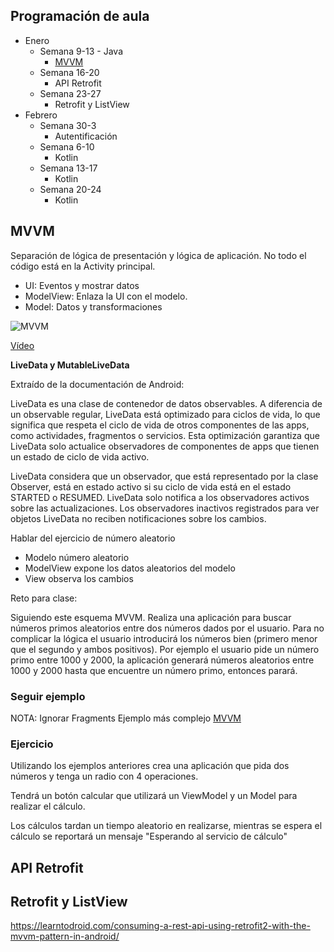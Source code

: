 
## Programación de aula

- Enero
  - Semana 9-13 - Java
    - [MVVM](#MVVM)
  - Semana 16-20
    - API Retrofit
  - Semana 23-27
    - Retrofit y ListView
- Febrero
  - Semana 30-3
    - Autentificación
  - Semana 6-10
    - Kotlin
  - Semana 13-17
    - Kotlin
  - Semana 20-24
    - Kotlin

## MVVM

Separación de lógica de presentación y lógica de aplicación. No todo el código está en la Activity principal.

- UI: Eventos y mostrar datos
- ModelView: Enlaza la UI con el modelo.
- Model: Datos y transformaciones

![MVVM](./../resources/mvvm.png)

[Vídeo](https://www.youtube.com/watch?v=-xTqfilaYow&ab_channel=PhilippLackner)


**LiveData y MutableLiveData**

Extraído de la documentación de Android:

LiveData es una clase de contenedor de datos observables. A diferencia de un observable regular, LiveData está optimizado para ciclos de vida, lo que significa que respeta el ciclo de vida de otros componentes de las apps, como actividades, fragmentos o servicios. Esta optimización garantiza que LiveData solo actualice observadores de componentes de apps que tienen un estado de ciclo de vida activo.

LiveData considera que un observador, que está representado por la clase Observer, está en estado activo si su ciclo de vida está en el estado STARTED o RESUMED. LiveData solo notifica a los observadores activos sobre las actualizaciones. Los observadores inactivos registrados para ver objetos LiveData no reciben notificaciones sobre los cambios.


Hablar del ejercicio de número aleatorio

- Modelo número aleatorio
- ModelView expone los datos aleatorios del modelo
- View observa los cambios

Reto para clase:

Siguiendo este esquema MVVM. Realiza una aplicación para buscar números primos aleatorios entre dos números dados por el usuario. Para no complicar la lógica el usuario introducirá los números bien (primero menor que el segundo y ambos positivos). Por ejemplo el usuario pide un número primo entre 1000 y 2000, la aplicación generará números aleatorios entre 1000 y 2000 hasta que encuentre un número primo, entonces parará.

### Seguir ejemplo

NOTA: Ignorar Fragments
Ejemplo más complejo [MVVM](https://gerardfp.github.io/dam/m8/uf1/mvvm/)

### Ejercicio

Utilizando los ejemplos anteriores crea una aplicación que pida dos números y tenga un radio con 4 operaciones.

Tendrá un botón calcular que utilizará un ViewModel y un Model para realizar el cálculo.

Los cálculos tardan un tiempo aleatorio en realizarse, mientras se espera el cálculo se reportará un mensaje "Esperando al servicio de cálculo"



## API Retrofit



## Retrofit y ListView


https://learntodroid.com/consuming-a-rest-api-using-retrofit2-with-the-mvvm-pattern-in-android/